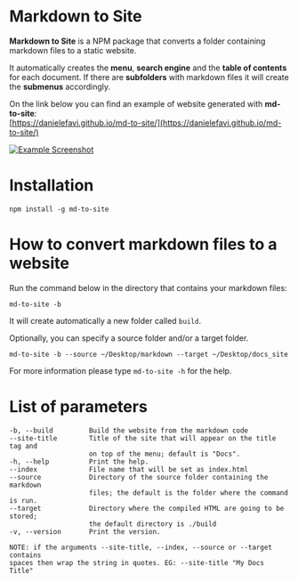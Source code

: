 Markdown to Site
================

**Markdown to Site** is a NPM package that converts a folder containing markdown files to a static website.

It automatically creates the **menu**, **search engine** and the **table of contents** for each document. If there are **subfolders** with markdown files it will create the **submenus** accordingly.

On the link below you can find an example of website generated with **md-to-site**:  
[https://danielefavi.github.io/md-to-site/](https://danielefavi.github.io/md-to-site/)

[![Example Screenshot](https://danielefavi.github.io/md-to-site/images/md-to-site_screenshot_example.png)](https://danielefavi.github.io/md-to-site/)

# Installation

```
npm install -g md-to-site
```

# How to convert markdown files to a website

Run the command below in the directory that contains your markdown files:

```
md-to-site -b
```

It will create automatically a new folder called `build`.

Optionally, you can specify a source folder and/or a target folder.

```
md-to-site -b --source ~/Desktop/markdown --target ~/Desktop/docs_site
```

For more information please type `md-to-site -h` for the help.

# List of parameters

```
-b, --build         Build the website from the markdown code
--site-title        Title of the site that will appear on the title tag and
                    on top of the menu; default is "Docs".
-h, --help          Print the help.
--index             File name that will be set as index.html
--source            Directory of the source folder containing the markdown
                    files; the default is the folder where the command is run.
--target            Directory where the compiled HTML are going to be stored;
                    the default directory is ./build
-v, --version       Print the version.

NOTE: if the arguments --site-title, --index, --source or --target contains
spaces then wrap the string in quotes. EG: --site-title "My Docs Title"
```
